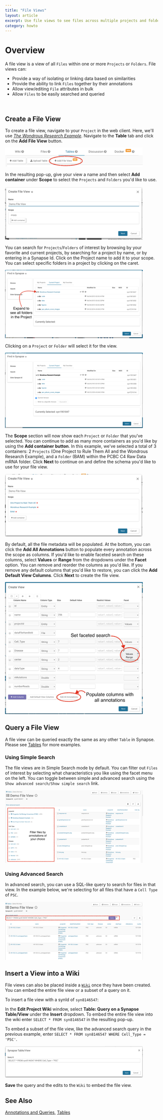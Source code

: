 ```yaml
---
title: "File Views"
layout: article
excerpt: Use file views to see files across multiple projects and folders.
category: howto
---
```


<style>
#image {
    width: 90%;
}
</style>


# Overview 
A file view is a view of all `Files` within one or more `Projects` or `Folders`. File views can:

 * Provide a way of isolating or linking data based on similarities
 * Provide the ability to link `Files` together by their annotations
 * Allow view/editing `File` attributes in bulk
 * Allow `Files` to be easily searched and queried
 
 <br/>


## Create a File View

To create a file view, navigate to your `Project` in the web client. Here, we'll use [*The Wondrous Research Example*](https://www.synapse.org/#!Synapse:syn1901847/). Navigate to the **Table** tab and click on the **Add File View** button. 
 
<img id="image" src="/assets/images/addFileView.png">

In the resulting pop-up, give your view a name and then select **Add container** under **Scope** to select the `Projects` and `Folders` you'd like to use. 

<img id="image" src="/assets/images/fileViewPopup.png">

You can search for `Projects`/`Folders` of interest by browsing by your favorite and current projects, by searching for a project by name, or by entering in a Synapse Id. Click on the Project name to add it to your scope. You can select specific folders in a project by clicking on the caret.

<img id="image" src="/assets/images/expandProject.png">

Clicking on a `Project` or `Folder` will select it for the view. 

<img id="image" src="/assets/images/selectProject.png">

The **Scope** section will now show each `Project` or `Folder` that you've selected. You can continue to add as many more containers as you'd like by using the **Add container button**. In this example, we've selected a total of 3 containers: 2 `Projects` (One Project to Rule Them All and the Wondrous Research Example), and a `Folder` (BAM) within the PCBC C4 Raw Data mRNA folder. Click **Next** to continue on and define the schema you'd like to use for your file view. 

<img id="image" src="/assets/images/seeAllSelectedContainers.png">

By default, all the file metadata will be populated. At the bottom, you can click the **Add All Annotations** button to populate every annotation across the scope as columns. If you'd like to enable faceted search on these columns, select **Values** or **Range** from the dropdowns under the **Facet** option. You can remove and reorder the columns as you'd like. If you remove any default columns that you'd like to restore, you can click the **Add Default View Columns**. 
Click **Next** to create the file view.

<img id="image" src="/assets/images/setFacetSearch.png">

## Query a File View
A file view can be queried exactly the same as any other `Table` in Synapse. Please see [Tables](/articles/tables.html) for more examples.

### Using Simple Search
The file views are in Simple Search mode by default. You can filter out `Files` of interest by selecting what characteristics you like using the facet menu on the left. You can toggle between simple and advanced search using the `Show advanced search/Show simple search` link.

<img id="image" src="/assets/images/fileViewFacetedSearch.png">


### Using Advanced Search
In advanced search, you can use a SQL-like query to search for files in that view. In the example below, we're selecting for all files that have a `Cell Type` of `PSC`. 

<img id="image" src="/assets/images/fileViewAdvancedSearch.png">

## Insert a View into a Wiki
File views can also be placed inside a [`Wiki`](/articles/wikis.html') once they have been created. You can embed the entire file view or a subset of a query on it. 

To insert a file view with a synId of `syn8146547`:

In the **Edit Project Wiki** window, select **Table: Query on a Synapse Table/View** under the **Insert** dropdown. To embed the entire file view into the wiki enter `SELECT * FROM syn8146547` in the resulting pop-up.


To embed a subset of the file view, like the advanced search query in the previous example, enter `SELECT * FROM syn8146547 WHERE Cell_Type = 'PSC'`. 

<img id="image" src="/assets/images/subsetFileVIewWiki.png">


**Save** the query and the edits to the `Wiki` to embed the file view.


## See Also
[Annotations and Queries](/articles/annotation_and_query.html), [Tables](/articles/tables.html)

